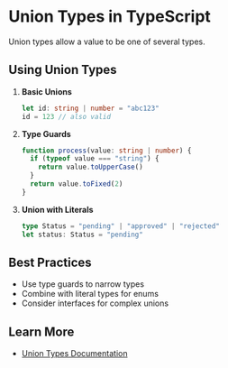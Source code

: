 # Union Types in TypeScript

Union types allow a value to be one of several types.

## Using Union Types

1. **Basic Unions**
   ```typescript
   let id: string | number = "abc123"
   id = 123 // also valid
   ```

2. **Type Guards**
   ```typescript
   function process(value: string | number) {
     if (typeof value === "string") {
       return value.toUpperCase()
     }
     return value.toFixed(2)
   }
   ```

3. **Union with Literals**
   ```typescript
   type Status = "pending" | "approved" | "rejected"
   let status: Status = "pending"
   ```

## Best Practices
- Use type guards to narrow types
- Combine with literal types for enums
- Consider interfaces for complex unions

## Learn More
- [Union Types Documentation](https://www.typescriptlang.org/docs/handbook/2/everyday-types.html#union-types)